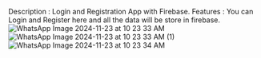 Description : Login and Registration App with Firebase.
Features : You can Login and Register here and all the data will be store in firebase. 
![WhatsApp Image 2024-11-23 at 10 23 33 AM](https://github.com/user-attachments/assets/e97c1e37-180d-4e6b-91d4-46403c7d2de3)
![WhatsApp Image 2024-11-23 at 10 23 33 AM (1)](https://github.com/user-attachments/assets/a7721836-1487-4111-9f38-1d4ec68a875d)
![WhatsApp Image 2024-11-23 at 10 23 34 AM](https://github.com/user-attachments/assets/e6257861-3067-4837-b523-e2941cf2eb90)






